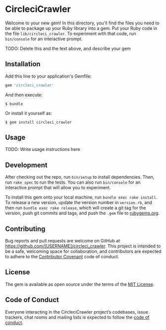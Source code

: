 # CircleciCrawler

Welcome to your new gem! In this directory, you'll find the files you need to be able to package up your Ruby library into a gem. Put your Ruby code in the file `lib/circleci_crawler`. To experiment with that code, run `bin/console` for an interactive prompt.

TODO: Delete this and the text above, and describe your gem

## Installation

Add this line to your application's Gemfile:

```ruby
gem 'circleci_crawler'
```

And then execute:

    $ bundle

Or install it yourself as:

    $ gem install circleci_crawler

## Usage

TODO: Write usage instructions here

## Development

After checking out the repo, run `bin/setup` to install dependencies. Then, run `rake spec` to run the tests. You can also run `bin/console` for an interactive prompt that will allow you to experiment.

To install this gem onto your local machine, run `bundle exec rake install`. To release a new version, update the version number in `version.rb`, and then run `bundle exec rake release`, which will create a git tag for the version, push git commits and tags, and push the `.gem` file to [rubygems.org](https://rubygems.org).

## Contributing

Bug reports and pull requests are welcome on GitHub at https://github.com/[USERNAME]/circleci_crawler. This project is intended to be a safe, welcoming space for collaboration, and contributors are expected to adhere to the [Contributor Covenant](http://contributor-covenant.org) code of conduct.

## License

The gem is available as open source under the terms of the [MIT License](https://opensource.org/licenses/MIT).

## Code of Conduct

Everyone interacting in the CircleciCrawler project’s codebases, issue trackers, chat rooms and mailing lists is expected to follow the [code of conduct](https://github.com/[USERNAME]/circleci_crawler/blob/master/CODE_OF_CONDUCT.md).
